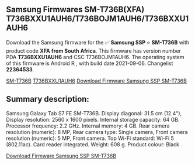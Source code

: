 <h2>Samsung Firmwares SM-T736B(XFA) T736BXXU1AUH6/T736BOJM1AUH6/T736BXXU1AUH6</h2>
Download the Samsung firmware for the ✅ <strong>Samsung SSP </strong> ⭐ <strong>SM-T736B</strong> with product code <strong>XFA</strong> <strong> from South Africa</strong>. This firmware has version number PDA <strong>T736BXXU1AUH6</strong> and CSC T736BOJM1AUH6. The operating system of this firmware is Android R , with build date 2021-09-06. Changelist <strong>22364533</strong>.


[SM-T736B](https://samfirm.shop/samsung/model/SM-T736B)
[T736BXXU1AUH6](https://samfirm.shop/samsung/pda/T736BXXU1AUH6)
[Download Firmware Samsung SSP SM-T736B](https://samfirm.shop/samsung/firmware/453140)
<h2>Summary description:</h2>
<p>Samsung Galaxy Tab S7 FE SM-T736B. Display diagonal: 31.5 cm (12.4"), Display resolution: 2560 x 1600 pixels. Internal storage capacity: 64 GB. Processor frequency: 2.2 GHz. Internal memory: 4 GB. Rear camera resolution (numeric): 8 MP, Rear camera type: Single camera, Front camera resolution (numeric): 5 MP, Front camera. Top Wi-Fi standard: Wi-Fi 5 (802.11ac). Card reader integrated. Weight: 608 g. Product colour: Black</p>


[Download Firmware Samsung SSP SM-T736B](https://samfirm.shop/samsung/firmware/453140)
